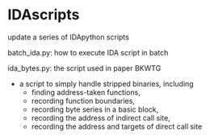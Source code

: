 # IDAscripts
update a series of IDApython scripts

batch_ida.py: how to execute IDA script in batch

ida_bytes.py: the script used in paper BKWTG
- a script to simply handle stripped binaries, including
  - finding address-taken functions,
  - recording function boundaries,
  - recording byte series in a basic block,
  - recording the address of indirect call site,
  - recording the address and targets of direct call site
